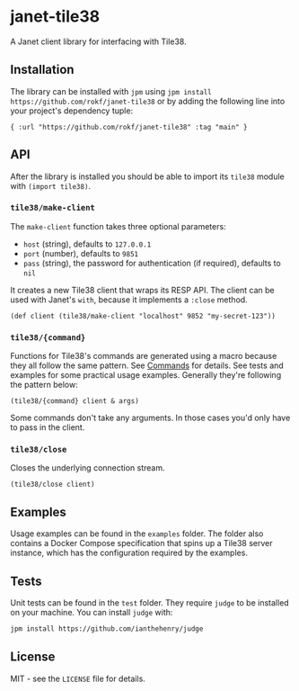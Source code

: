 # janet-tile38

A Janet client library for interfacing with Tile38.

## Installation

The library can be installed with `jpm` using `jpm install https://github.com/rokf/janet-tile38`
or by adding the following line into your project's dependency tuple:

```janet
{ :url "https://github.com/rokf/janet-tile38" :tag "main" }
```

## API

After the library is installed you should be able to import its `tile38`
module with `(import tile38)`.

### `tile38/make-client`

The `make-client` function takes three optional parameters:
- `host` (string), defaults to `127.0.0.1`
- `port` (number), defaults to `9851`
- `pass` (string), the password for authentication (if required), defaults to `nil`

It creates a new Tile38 client that wraps its RESP API. The client can be
used with Janet's `with`, because it implements a `:close` method.

```janet
(def client (tile38/make-client "localhost" 9852 "my-secret-123"))
```

### `tile38/{command}`

Functions for Tile38's commands are generated using a macro because they all
follow the same pattern. See [Commands](https://tile38.com/commands/#) for
details. See tests and examples for some practical usage examples. Generally
they're following the pattern below:

```
(tile38/{command} client & args)
```

Some commands don't take any arguments. In those cases you'd only have to pass
in the client.

### `tile38/close`

Closes the underlying connection stream.

```janet
(tile38/close client)
```

## Examples

Usage examples can be found in the `examples` folder. The folder also contains
a Docker Compose specification that spins up a Tile38 server instance, which
has the configuration required by the examples.

## Tests

Unit tests can be found in the `test` folder. They require `judge` to be
installed on your machine. You can install `judge` with:

```sh
jpm install https://github.com/ianthehenry/judge
```

## License

MIT - see the `LICENSE` file for details.

